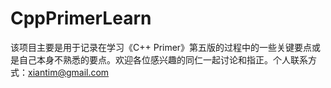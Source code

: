 # CppPrimerLearn

该项目主要是用于记录在学习《C++ Primer》第五版的过程中的一些关键要点或是自己本身不熟悉的要点。欢迎各位感兴趣的同仁一起讨论和指正。个人联系方式：xiantim@gmail.com